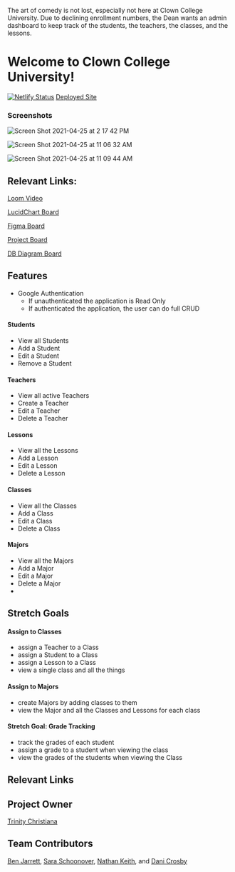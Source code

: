 The art of comedy is not lost, especially not here at Clown College University. Due to declining enrollment numbers, the Dean wants an admin dashboard to keep track of the students, the teachers, the classes, and the lessons.

# Welcome to Clown College University!

[![Netlify Status](https://api.netlify.com/api/v1/badges/90eb95ed-3471-4a40-8af6-c32ecc37798b/deploy-status)](https://app.netlify.com/sites/e14-clown-college/deploys)
[Deployed Site](https://e14-clown-college.netlify.app/)

### Screenshots

![Screen Shot 2021-04-25 at 2 17 42 PM](https://user-images.githubusercontent.com/68397076/116006458-01b02100-a5d1-11eb-9db1-d02a10a12c2f.png)

![Screen Shot 2021-04-25 at 11 06 32 AM](https://user-images.githubusercontent.com/68397076/116000560-6742e400-a5b6-11eb-92f5-a8132656d24c.png)

![Screen Shot 2021-04-25 at 11 09 44 AM](https://user-images.githubusercontent.com/68397076/116000800-4b8c0d80-a5b7-11eb-9c69-b3549d9f9f5a.png)


## Relevant Links: 

[Loom Video](https://www.loom.com/share/cbf80856bdd14ecd9736703c70ab35bd)

[LucidChart Board](https://lucid.app/lucidchart/66395ef9-9b5c-4b36-9bc7-bf094a80db06/edit?page=0_0#
)

[Figma Board](https://www.figma.com/file/MJSR9cLCT8XTJ2wioCJ54M/Clown-College-Group-Project?node-id=124%3A1)


[Project Board](https://github.com/nss-evening-cohort-14/clown-college-dashboard-clown-college-dashboard/projects/1)


[DB Diagram Board](https://dbdiagram.io/embed/605a8522ecb54e10c33cef28!)


## Features
- Google Authentication
  - If unauthenticated the application is Read Only
  - If authenticated the application, the user can do full CRUD

#### Students
- View all Students
- Add a Student
- Edit a Student
- Remove a Student

#### Teachers
- View all active Teachers
- Create a Teacher
- Edit a Teacher
- Delete a Teacher

#### Lessons
- View all the Lessons
- Add a Lesson
- Edit a Lesson
- Delete a Lesson

#### Classes
- View all the Classes
- Add a Class
- Edit a Class
- Delete a Class

#### Majors
- View all the Majors
- Add a Major
- Edit a Major
- Delete a Major
- 

## Stretch Goals

#### Assign to Classes
- assign a Teacher to a Class
- assign a Student to a Class
- assign a Lesson to a Class
- view a single class and all the things

#### Assign to Majors
- create Majors by adding classes to them
- view the Major and all the Classes and Lessons for each class

#### Stretch Goal: Grade Tracking
- track the grades of each student
- assign a grade to a student when viewing the class
- view the grades of the students when viewing the Class
## Relevant Links

## Project Owner
[Trinity Christiana](https://github.com/TrinityChristiana)

## Team Contributors
[Ben Jarrett](https://github.com/BenJarrett), 
[Sara Schoonover](https://github.com/SaraSchoonover), 
[Nathan Keith](https://github.com/nashvegasnate), and
[Dani Crosby](https://github.com/danicrosby)


